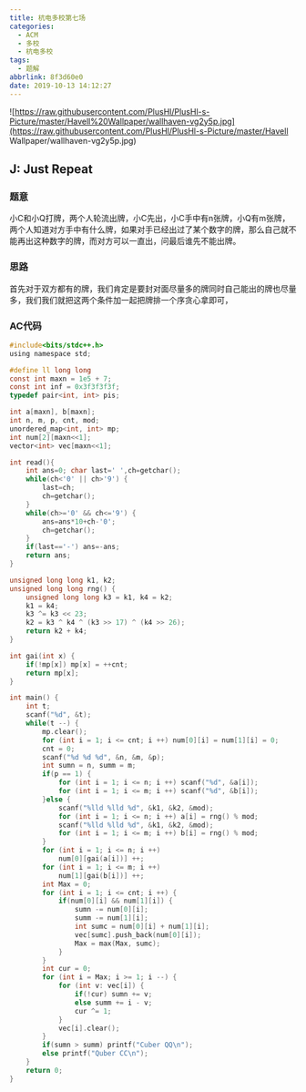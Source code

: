 ```yaml
---
title: 杭电多校第七场
categories:
  - ACM
  - 多校
  - 杭电多校
tags:
  - 题解
abbrlink: 8f3d60e0
date: 2019-10-13 14:12:27
---
```


![https://raw.githubusercontent.com/PlusHl/PlusHl-s-Picture/master/Havell%20Wallpaper/wallhaven-vg2y5p.jpg](https://raw.githubusercontent.com/PlusHl/PlusHl-s-Picture/master/Havell Wallpaper/wallhaven-vg2y5p.jpg)

<!--less-->

## J: Just Repeat

### 题意

小C和小Q打牌，两个人轮流出牌，小C先出，小C手中有n张牌，小Q有m张牌，两个人知道对方手中有什么牌，如果对手已经出过了某个数字的牌，那么自己就不能再出这种数字的牌，而对方可以一直出，问最后谁先不能出牌。

### 思路

首先对于双方都有的牌，我们肯定是要封对面尽量多的牌同时自己能出的牌也尽量多，我们我们就把这两个条件加一起把牌排一个序贪心拿即可，

### AC代码

```c
#include<bits/stdc++.h>
using namespace std;

#define ll long long
const int maxn = 1e5 + 7;
const int inf = 0x3f3f3f3f;
typedef pair<int, int> pis;

int a[maxn], b[maxn];
int n, m, p, cnt, mod;
unordered_map<int, int> mp;
int num[2][maxn<<1];
vector<int> vec[maxn<<1];

int read(){ 
    int ans=0; char last=' ',ch=getchar();
    while(ch<'0' || ch>'9') {
        last=ch;
        ch=getchar();
    }
    while(ch>='0' && ch<='9') {
        ans=ans*10+ch-'0'; 
        ch=getchar();
    }
    if(last=='-') ans=-ans; 
    return ans;
}

unsigned long long k1, k2;
unsigned long long rng() {
    unsigned long long k3 = k1, k4 = k2;
    k1 = k4;
    k3 ^= k3 << 23;
    k2 = k3 ^ k4 ^ (k3 >> 17) ^ (k4 >> 26);
    return k2 + k4;
}

int gai(int x) {
    if(!mp[x]) mp[x] = ++cnt;   
    return mp[x];
}

int main() { 
    int t;
    scanf("%d", &t);
    while(t --) {
        mp.clear();
        for (int i = 1; i <= cnt; i ++) num[0][i] = num[1][i] = 0;
        cnt = 0;
        scanf("%d %d %d", &n, &m, &p);
        int sumn = n, summ = m;
        if(p == 1) {
            for (int i = 1; i <= n; i ++) scanf("%d", &a[i]);
            for (int i = 1; i <= m; i ++) scanf("%d", &b[i]);
        }else {
            scanf("%lld %lld %d", &k1, &k2, &mod);
            for (int i = 1; i <= n; i ++) a[i] = rng() % mod;
            scanf("%lld %lld %d", &k1, &k2, &mod);
            for (int i = 1; i <= m; i ++) b[i] = rng() % mod;
        }
        for (int i = 1; i <= n; i ++) 
            num[0][gai(a[i])] ++;
        for (int i = 1; i <= m; i ++)
            num[1][gai(b[i])] ++;
        int Max = 0;
        for (int i = 1; i <= cnt; i ++) {
            if(num[0][i] && num[1][i]) {
                sumn -= num[0][i];
                summ -= num[1][i];
                int sumc = num[0][i] + num[1][i]; 
                vec[sumc].push_back(num[0][i]);
                Max = max(Max, sumc);
            }
        }
        int cur = 0;
        for (int i = Max; i >= 1; i --) {
            for (int v: vec[i]) {
                if(!cur) sumn += v;
                else summ += i - v;
                cur ^= 1;
            }
            vec[i].clear();
        }
        if(sumn > summ) printf("Cuber QQ\n");
        else printf("Quber CC\n");
    } 
    return 0;
}
```

